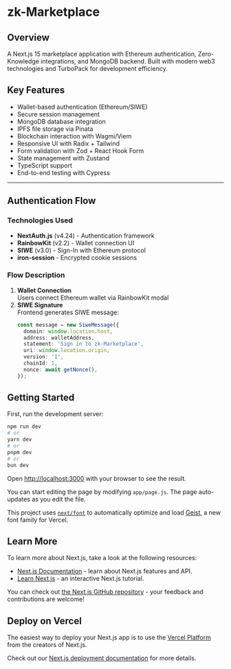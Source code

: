 # zk-Marketplace

## Overview

A Next.js 15 marketplace application with Ethereum authentication, Zero-Knowledge integrations, and MongoDB backend. Built with modern web3 technologies and TurboPack for development efficiency.

## Key Features

- Wallet-based authentication (Ethereum/SIWE)
- Secure session management
- MongoDB database integration
- IPFS file storage via Pinata
- Blockchain interaction with Wagmi/Viem
- Responsive UI with Radix + Tailwind
- Form validation with Zod + React Hook Form
- State management with Zustand
- TypeScript support
- End-to-end testing with Cypress

---

## Authentication Flow

### Technologies Used

- **NextAuth.js** (v4.24) - Authentication framework
- **RainbowKit** (v2.2) - Wallet connection UI
- **SIWE** (v3.0) - Sign-In with Ethereum protocol
- **iron-session** - Encrypted cookie sessions

### Flow Description

1. **Wallet Connection**  
   Users connect Ethereum wallet via RainbowKit modal
2. **SIWE Signature**  
   Frontend generates SIWE message:
   ```typescript
   const message = new SiweMessage({
     domain: window.location.host,
     address: walletAddress,
     statement: 'Sign in to zk-Marketplace',
     uri: window.location.origin,
     version: '1',
     chainId: 1,
     nonce: await getNonce(),
   });
   ```

## Getting Started

First, run the development server:

```bash
npm run dev
# or
yarn dev
# or
pnpm dev
# or
bun dev
```

Open [http://localhost:3000](http://localhost:3000) with your browser to see the result.

You can start editing the page by modifying `app/page.js`. The page auto-updates as you edit the file.

This project uses [`next/font`](https://nextjs.org/docs/app/building-your-application/optimizing/fonts) to automatically optimize and load [Geist](https://vercel.com/font), a new font family for Vercel.

## Learn More

To learn more about Next.js, take a look at the following resources:

- [Next.js Documentation](https://nextjs.org/docs) - learn about Next.js features and API.
- [Learn Next.js](https://nextjs.org/learn) - an interactive Next.js tutorial.

You can check out [the Next.js GitHub repository](https://github.com/vercel/next.js) - your feedback and contributions are welcome!

## Deploy on Vercel

The easiest way to deploy your Next.js app is to use the [Vercel Platform](https://vercel.com/new?utm_medium=default-template&filter=next.js&utm_source=create-next-app&utm_campaign=create-next-app-readme) from the creators of Next.js.

Check out our [Next.js deployment documentation](https://nextjs.org/docs/app/building-your-application/deploying) for more details.
